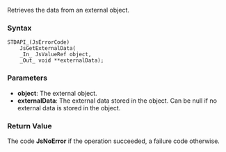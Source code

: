 Retrieves the data from an external object. 
### Syntax 
```
STDAPI_(JsErrorCode)
    JsGetExternalData(
    _In_ JsValueRef object,
    _Out_ void **externalData);
```
### Parameters 
* __object__: The external object.
* __externalData__:  The external data stored in the object. Can be null if no external data is stored in the object.

### Return Value 
The code **JsNoError** if the operation succeeded, a failure code otherwise.
